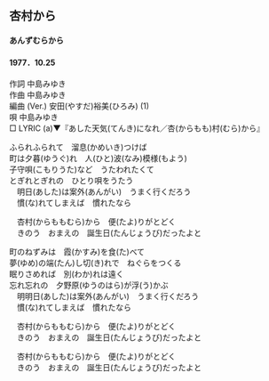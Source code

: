 ## 杏村から
#### あんずむらから
#### 1977．10.25
  

作詞        中島みゆき  
作曲        中島みゆき  
編曲 (Ver.) 安田(やすだ)裕美(ひろみ) (1)  
唄          中島みゆき  
□ LYRIC (a)▼『あした天気(てんき)になれ／杏(からもも)村(むら)から』　　
  
ふられふられて　溜息(かめいき)つけば  
町は夕暮(ゆうぐ)れ　人(ひと)波(なみ)模様(もよう)  
子守唄(こもりうた)など　うたわれたくて  
とぎれとぎれの　ひとり唄をうたう  
　明日(あした)は案外(あんがい)　うまく行くだろう  
　慣(な)れてしまえば　慣れたなら  
  
　杏村(からももむら)から　便(たよ)りがとどく  
　きのう　おまえの　誕生日(たんじょうび)だったよと  
  
町のねずみは　霞(かすみ)を食(た)べて  
夢(ゆめ)の端(たん)し切(き)れで　ねぐらをつくる  
眠りさめれば　別(わか)れは遠く  
忘れ忘れの　夕野原(ゆうのはら)が浮(う)かぶ  
　明明日(あした)は案外(あんがい)　うまく行くだろう  
　慣(な)れてしまえば　慣れたなら  
  
　杏村(からももむら)から　便(たよ)りがとどく  
　きのう　おまえの　誕生日(たんじょうび)だったよと   
  
　杏村(からももむら)から　便(たよ)りがとどく  
　きのう　おまえの　誕生日(たんじょうび)だったよと  
